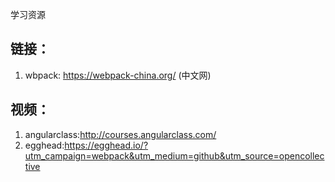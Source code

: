 学习资源
## 链接：
1. wbpack: https://webpack-china.org/ (中文网)

## 视频：
1. angularclass:http://courses.angularclass.com/
2. egghead:https://egghead.io/?utm_campaign=webpack&utm_medium=github&utm_source=opencollective
